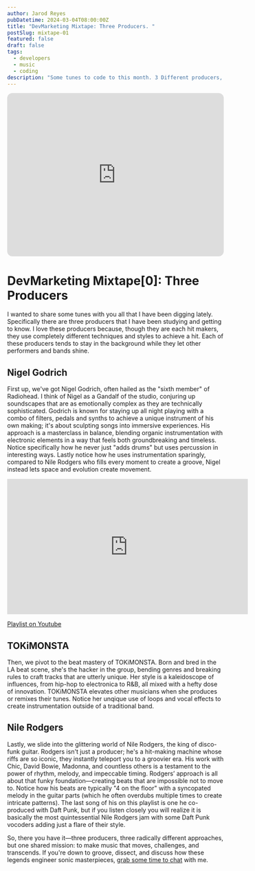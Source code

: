 ```yaml
---
author: Jarod Reyes
pubDatetime: 2024-03-04T08:00:00Z
title: "DevMarketing Mixtape: Three Producers. "
postSlug: mixtape-01
featured: false
draft: false
tags:
  - developers
  - music
  - coding
description: "Some tunes to code to this month. 3 Different producers, 3 different styles."
---
```


<iframe style="border-radius:12px" src="https://open.spotify.com/embed/playlist/2Z5GI4gZw8HpLNPA5R0aSx?utm_source=generator&theme=0" width="100%" height="380" frameBorder="0" allowfullscreen="" allow="autoplay; clipboard-write; encrypted-media; fullscreen; picture-in-picture" loading="lazy"></iframe>
<br/>

# DevMarketing Mixtape[0]: Three Producers

I wanted to share some tunes with you all that I have been digging lately. Specifically there are three producers that I have been studying and getting to know. I love these producers because, though they are each hit makers, they use completely different techniques and styles to achieve a hit. Each of these producers tends to stay in the background while they let other performers and bands shine.

## Nigel Godrich

First up, we've got Nigel Godrich, often hailed as the "sixth member" of Radiohead. I think of Nigel as a Gandalf of the studio, conjuring up soundscapes that are as emotionally complex as they are technically sophisticated. Godrich is known for staying up all night playing with a combo of filters, pedals and synths to achieve a unique instrument of his own making; it's about sculpting songs into immersive experiences. His approach is a masterclass in balance, blending organic instrumentation with electronic elements in a way that feels both groundbreaking and timeless. Notice specifically how he never just "adds drums" but uses percussion in interesting ways. Lastly notice how he uses instrumentation sparingly, compared to Nile Rodgers who fills every moment to create a groove, Nigel instead lets space and evolution create movement.

<iframe width="560" height="315" src="https://www.youtube.com/embed/videoseries?si=t8HMZzCm4aKEMIiC&amp;list=PLCOyD9mKt2EzILmkWaaqWbhrbF5yze2ri" title="YouTube video player" frameborder="0" allow="accelerometer; autoplay; clipboard-write; encrypted-media; gyroscope; picture-in-picture; web-share" allowfullscreen></iframe>

[Playlist on Youtube](https://youtube.com/playlist?list=PLCOyD9mKt2EzILmkWaaqWbhrbF5yze2ri&si=LpY-4vLK0AoPdaQQ)

## TOKiMONSTA

Then, we pivot to the beat mastery of TOKiMONSTA. Born and bred in the LA beat scene, she's the hacker in the group, bending genres and breaking rules to craft tracks that are utterly unique. Her style is a kaleidoscope of influences, from hip-hop to electronica to R&B, all mixed with a hefty dose of innovation. TOKiMONSTA elevates other musicians when she produces or remixes their tunes. Notice her unqique use of loops and vocal effects to create instrumentation outside of a traditional band.

## Nile Rodgers

Lastly, we slide into the glittering world of Nile Rodgers, the king of disco-funk guitar. Rodgers isn't just a producer; he's a hit-making machine whose riffs are so iconic, they instantly teleport you to a groovier era. His work with Chic, David Bowie, Madonna, and countless others is a testament to the power of rhythm, melody, and impeccable timing. Rodgers’ approach is all about that funky foundation—creating beats that are impossible not to move to. Notice how his beats are typically "4 on the floor" with a syncopated melody in the guitar parts (which he often overdubs multiple times to create intricate patterns). The last song of his on this playlist is one he co-produced with Daft Punk, but if you listen closely you will realize it is basically the most quintessential Nile Rodgers jam with some Daft Punk vocoders adding just a flare of their style.

So, there you have it—three producers, three radically different approaches, but one shared mission: to make music that moves, challenges, and transcends. If you're down to groove, dissect, and discuss how these legends engineer sonic masterpieces, [grab some time to chat](https://calendly.com/jarod-reyes) with me.
